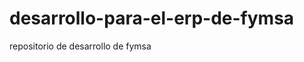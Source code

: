 desarrollo-para-el-erp-de-fymsa
===============================

repositorio de desarrollo de fymsa
